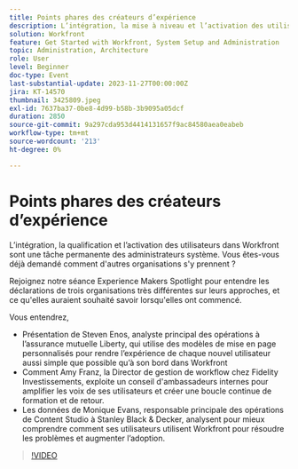```yaml
---
title: Points phares des créateurs d’expérience
description: L’intégration, la mise à niveau et l’activation des utilisateurs dans Workfront sont une tâche permanente des administrateurs système. Vous êtes-vous déjà demandé comment d'autres organisations s'y prennent ? Rejoignez notre séance Experience Makers Spotlight pour entendre les déclarations de trois organisations très différentes sur leurs approches, et ce qu'elles auraient souhaité savoir lorsqu'elles ont commencé.
solution: Workfront
feature: Get Started with Workfront, System Setup and Administration
topic: Administration, Architecture
role: User
level: Beginner
doc-type: Event
last-substantial-update: 2023-11-27T00:00:00Z
jira: KT-14570
thumbnail: 3425809.jpeg
exl-id: 7637ba37-0be8-4d99-b58b-3b9095a05dcf
duration: 2850
source-git-commit: 9a297cda953d4414131657f9ac84580aea0eabeb
workflow-type: tm+mt
source-wordcount: '213'
ht-degree: 0%

---
```


# Points phares des créateurs d’expérience

L’intégration, la qualification et l’activation des utilisateurs dans Workfront sont une tâche permanente des administrateurs système. Vous êtes-vous déjà demandé comment d&#39;autres organisations s&#39;y prennent ?

Rejoignez notre séance Experience Makers Spotlight pour entendre les déclarations de trois organisations très différentes sur leurs approches, et ce qu&#39;elles auraient souhaité savoir lorsqu&#39;elles ont commencé.

Vous entendrez,

* Présentation de Steven Enos, analyste principal des opérations à l’assurance mutuelle Liberty, qui utilise des modèles de mise en page personnalisés pour rendre l’expérience de chaque nouvel utilisateur aussi simple que possible qu’à son bord dans Workfront
* Comment Amy Franz, la Director de gestion de workflow chez Fidelity Investissements, exploite un conseil d&#39;ambassadeurs internes pour amplifier les voix de ses utilisateurs et créer une boucle continue de formation et de retour.
* Les données de Monique Evans, responsable principale des opérations de Content Studio à Stanley Black &amp; Decker, analysent pour mieux comprendre comment ses utilisateurs utilisent Workfront pour résoudre les problèmes et augmenter l’adoption.

>[!VIDEO](https://video.tv.adobe.com/v/3425809/?learn=on)
